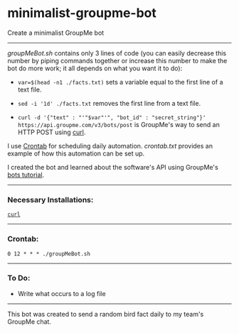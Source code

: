 # minimalist-groupme-bot

Create a minimalist GroupMe bot

---

<i>groupMeBot.sh</i> contains only 3 lines of code (you can easily decrease this number by piping commands together or increase this number to make the bot do more work; it all depends on what you want it to do):

* `var=$(head -n1 ./facts.txt)` sets a variable equal to the first line of a text file.

* `sed -i '1d' ./facts.txt` removes the first line from a text file.

* `curl -d '{"text" : "'"$var"'", "bot_id" : "secret_string"}' https://api.groupme.com/v3/bots/post` is GroupMe's way to send an HTTP POST using [curl](https://curl.haxx.se/).

I use [Crontab](http://crontab.org/) for scheduling daily automation. <i>crontab.txt</i> provides an example of how this automation can be set up.

I created the bot and learned about the software's API using GroupMe's [bots tutorial](https://dev.groupme.com/tutorials/bots).

---

<h3>Necessary Installations:</h3>

[`curl`](https://curl.haxx.se/)

---

<h3>Crontab:</h3>

`0 12 * * * ./groupMeBot.sh`

---

<h3>To Do:</h3>

* Write what occurs to a log file

---

This bot was created to send a random bird fact daily to my team's GroupMe chat.
